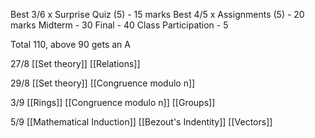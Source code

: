 Best 3/6 x Surprise Quiz (5) - 15 marks
Best 4/5 x Assignments (5) - 20 marks
Midterm - 30
Final - 40
Class Participation - 5

Total 110, above 90 gets an A

27/8
[[Set theory]]
[[Relations]]

29/8
[[Set theory]]
[[Congruence modulo n]]

3/9
[[Rings]]
[[Congruence modulo n]]
[[Groups]]

5/9
[[Mathematical Induction]]
[[Bezout's Indentity]]
[[Vectors]]
